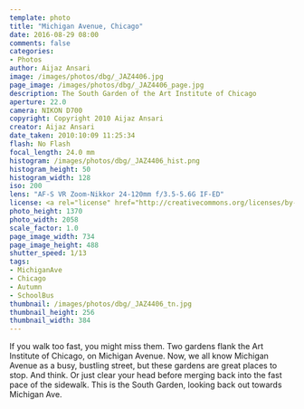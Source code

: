 ```yaml
---
template: photo
title: "Michigan Avenue, Chicago"
date: 2016-08-29 08:00
comments: false
categories:
- Photos
author: Aijaz Ansari
image: /images/photos/dbg/_JAZ4406.jpg
page_image: /images/photos/dbg/_JAZ4406_page.jpg
description: The South Garden of the Art Institute of Chicago
aperture: 22.0
camera: NIKON D700
copyright: Copyright 2010 Aijaz Ansari
creator: Aijaz Ansari
date_taken: 2010:10:09 11:25:34
flash: No Flash
focal_length: 24.0 mm
histogram: /images/photos/dbg/_JAZ4406_hist.png
histogram_height: 50
histogram_width: 128
iso: 200
lens: "AF-S VR Zoom-Nikkor 24-120mm f/3.5-5.6G IF-ED"
license: <a rel="license" href="http://creativecommons.org/licenses/by-nc-nd/3.0/deed.en_US"><img alt="Creative Commons License" style="border-width:0" src="http://i.creativecommons.org/l/by-nc-nd/3.0/88x31.png" /></a>
photo_height: 1370
photo_width: 2058
scale_factor: 1.0
page_image_width: 734
page_image_height: 488
shutter_speed: 1/13
tags: 
- MichiganAve
- Chicago
- Autumn
- SchoolBus
thumbnail: /images/photos/dbg/_JAZ4406_tn.jpg
thumbnail_height: 256
thumbnail_width: 384
---
```


If you walk too fast, you might miss them. Two gardens flank the Art Institute of Chicago, on Michigan Avenue. Now, we all know Michigan Avenue as a busy, bustling street, but these gardens are great places to stop. And think. Or just clear your head before merging back into the fast pace of the sidewalk. This is the South Garden, looking back out towards Michigan Ave.
